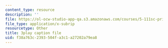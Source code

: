 ```yaml
---
content_type: resource
description: ''
file: https://ol-ocw-studio-app-qa.s3.amazonaws.com/courses/5-111sc-principles-of-chemical-science-fall-2014/f38a763c2393504fa3c1a27202a79ea8_lLdPSLNxDqA.vtt
file_type: application/x-subrip
resourcetype: Other
title: 3play caption file
uid: f38a763c-2393-504f-a3c1-a27202a79ea8
---
```


